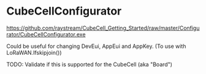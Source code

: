 # CubeCellConfigurator
https://github.com/raystream/CubeCell_Getting_Started/raw/master/Configurator/CubeCellConfigurator.exe

Could be useful for changing DevEui, AppEui and AppKey. (To use with LoRaWAN.Ifskipjoin())

TODO: Validate if this is supported for the CubeCell (aka "Board")